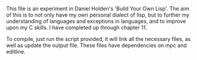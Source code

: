 This file is an experiment in Daniel Holden's 'Build Your Own Lisp'. The aim of this is to not only have my own personal dialect of lisp, but to further my understanding of languages and exceptions in languages, and to improve upon my C skills. I have completed up through chapter 11.

To compile, just run the script provided, it will link all the necessary files, as well as update the output file.
These files have dependencies on mpc and editline. 
